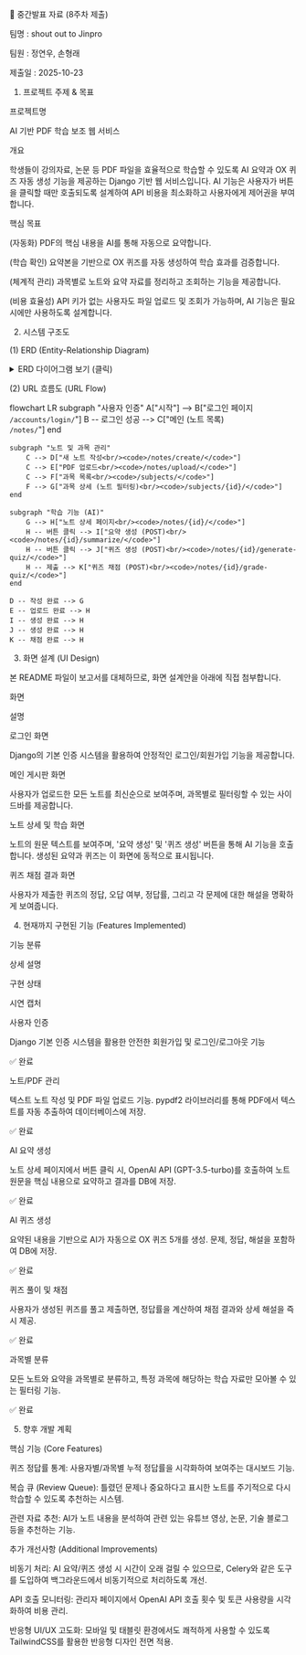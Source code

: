 🧾 중간발표 자료 (8주차 제출)

팀명 : shout out to Jinpro

팀원 : 정연우, 손형래

제출일 : 2025-10-23

1. 프로젝트 주제 & 목표

프로젝트명

AI 기반 PDF 학습 보조 웹 서비스

개요

학생들이 강의자료, 논문 등 PDF 파일을 효율적으로 학습할 수 있도록 AI 요약과 OX 퀴즈 자동 생성 기능을 제공하는 Django 기반 웹 서비스입니다. AI 기능은 사용자가 버튼을 클릭할 때만 호출되도록 설계하여 API 비용을 최소화하고 사용자에게 제어권을 부여합니다.

핵심 목표

(자동화) PDF의 핵심 내용을 AI를 통해 자동으로 요약합니다.

(학습 확인) 요약본을 기반으로 OX 퀴즈를 자동 생성하여 학습 효과를 검증합니다.

(체계적 관리) 과목별로 노트와 요약 자료를 정리하고 조회하는 기능을 제공합니다.

(비용 효율성) API 키가 없는 사용자도 파일 업로드 및 조회가 가능하며, AI 기능은 필요 시에만 사용하도록 설계합니다.

2. 시스템 구조도

(1) ERD (Entity-Relationship Diagram)

<details>
<summary>ERD 다이어그램 보기 (클릭)</summary>

erDiagram
    사용자 ||--o{ PDF문서 : "업로드"
    PDF문서 }o--|| 과목 : "소속"
    PDF문서 ||--|| 요약 : "포함"
    요약 ||--o{ 퀴즈 : "생성"

    사용자 {
      int id PK "사용자 ID"
      string username "사용자 이름"
      string password_hash "비밀번호 해시"
      datetime created_at "가입일자"
    }

    과목 {
        int id PK "과목 ID"
        string name UK "과목명"
    }

    PDF문서 {
      int id PK "문서 ID"
      int user_id FK "업로드한 사용자"
      int subject_id FK "소속 과목"
      string title "문서 제목"
      text content "추출된 텍스트"
      string file_path "원본 파일 경로"
      datetime created_at "업로드 날짜"
    }

    요약 {
      int id PK "요약 ID"
      int document_id FK "원본 PDF 문서"
      text summary_content "AI 요약 텍스트"
      datetime created_at "생성 날짜"
    }

    퀴즈 {
      int id PK "퀴즈 ID"
      int summary_id FK "원본 요약"
      text question "OX 문제"
      boolean answer "정답 (True/False)"
      text explanation "정답 해설"
      datetime created_at "생성 날짜"
    }


</details>

(2) URL 흐름도 (URL Flow)

flowchart LR
    subgraph "사용자 인증"
        A["시작"] --> B["로그인 페이지<br/><code>/accounts/login/</code>"]
        B -- 로그인 성공 --> C["메인 (노트 목록)<br/><code>/notes/</code>"]
    end

    subgraph "노트 및 과목 관리"
        C --> D["새 노트 작성<br/><code>/notes/create/</code>"]
        C --> E["PDF 업로드<br/><code>/notes/upload/</code>"]
        C --> F["과목 목록<br/><code>/subjects/</code>"]
        F --> G["과목 상세 (노트 필터링)<br/><code>/subjects/{id}/</code>"]
    end
    
    subgraph "학습 기능 (AI)"
        G --> H["노트 상세 페이지<br/><code>/notes/{id}/</code>"]
        H -- 버튼 클릭 --> I["요약 생성 (POST)<br/><code>/notes/{id}/summarize/</code>"]
        H -- 버튼 클릭 --> J["퀴즈 생성 (POST)<br/><code>/notes/{id}/generate-quiz/</code>"]
        H -- 제출 --> K["퀴즈 채점 (POST)<br/><code>/notes/{id}/grade-quiz/</code>"]
    end

    D -- 작성 완료 --> G
    E -- 업로드 완료 --> H
    I -- 생성 완료 --> H
    J -- 생성 완료 --> H
    K -- 채점 완료 --> H


3. 화면 설계 (UI Design)

본 README 파일이 보고서를 대체하므로, 화면 설계안을 아래에 직접 첨부합니다.

화면

설명

로그인 화면

Django의 기본 인증 시스템을 활용하여 안정적인 로그인/회원가입 기능을 제공합니다.





메인 게시판 화면

사용자가 업로드한 모든 노트를 최신순으로 보여주며, 과목별로 필터링할 수 있는 사이드바를 제공합니다.





노트 상세 및 학습 화면

노트의 원문 텍스트를 보여주며, '요약 생성' 및 '퀴즈 생성' 버튼을 통해 AI 기능을 호출합니다. 생성된 요약과 퀴즈는 이 화면에 동적으로 표시됩니다.





퀴즈 채점 결과 화면

사용자가 제출한 퀴즈의 정답, 오답 여부, 정답률, 그리고 각 문제에 대한 해설을 명확하게 보여줍니다.





4. 현재까지 구현된 기능 (Features Implemented)

기능 분류

상세 설명

구현 상태

시연 캡처

사용자 인증

Django 기본 인증 시스템을 활용한 안전한 회원가입 및 로그인/로그아웃 기능

✅ 완료



노트/PDF 관리

텍스트 노트 작성 및 PDF 파일 업로드 기능. pypdf2 라이브러리를 통해 PDF에서 텍스트를 자동 추출하여 데이터베이스에 저장.

✅ 완료



AI 요약 생성

노트 상세 페이지에서 버튼 클릭 시, OpenAI API (GPT-3.5-turbo)를 호출하여 노트 원문을 핵심 내용으로 요약하고 결과를 DB에 저장.

✅ 완료



AI 퀴즈 생성

요약된 내용을 기반으로 AI가 자동으로 OX 퀴즈 5개를 생성. 문제, 정답, 해설을 포함하여 DB에 저장.

✅ 완료



퀴즈 풀이 및 채점

사용자가 생성된 퀴즈를 풀고 제출하면, 정답률을 계산하여 채점 결과와 상세 해설을 즉시 제공.

✅ 완료



과목별 분류

모든 노트와 요약을 과목별로 분류하고, 특정 과목에 해당하는 학습 자료만 모아볼 수 있는 필터링 기능.

✅ 완료



5. 향후 개발 계획

핵심 기능 (Core Features)

퀴즈 정답률 통계: 사용자별/과목별 누적 정답률을 시각화하여 보여주는 대시보드 기능.

복습 큐 (Review Queue): 틀렸던 문제나 중요하다고 표시한 노트를 주기적으로 다시 학습할 수 있도록 추천하는 시스템.

관련 자료 추천: AI가 노트 내용을 분석하여 관련 있는 유튜브 영상, 논문, 기술 블로그 등을 추천하는 기능.

추가 개선사항 (Additional Improvements)

비동기 처리: AI 요약/퀴즈 생성 시 시간이 오래 걸릴 수 있으므로, Celery와 같은 도구를 도입하여 백그라운드에서 비동기적으로 처리하도록 개선.

API 호출 모니터링: 관리자 페이지에서 OpenAI API 호출 횟수 및 토큰 사용량을 시각화하여 비용 관리.

반응형 UI/UX 고도화: 모바일 및 태블릿 환경에서도 쾌적하게 사용할 수 있도록 TailwindCSS를 활용한 반응형 디자인 전면 적용.
 
 
